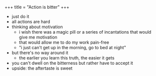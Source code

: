 +++
title = "Action is bitter"
+++

* just do it
* all actions are hard
* thinking about motivation
  * i wish there was a magic pill or a series of incantations that would give me motivation
  * that would allow me to do my work pain-free
  * "i just can't get up in the morning, go to bed at night"
* but there's no way around it
  * the earlier you learn this truth, the easier it gets
* you can't dwell on the bitterness but rather have to accept it
* upside: the aftertaste is sweet